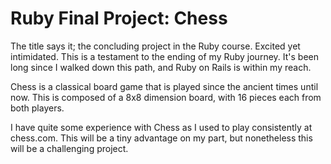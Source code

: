 # Ruby Final Project: Chess
The title says it; the concluding project in the Ruby course. Excited yet intimidated. This is a testament to the ending of my Ruby journey. It's been long since I walked down this path, and Ruby on Rails is within my reach.

Chess is a classical board game that is played since the ancient times until now. This is composed of a 8x8 dimension board, with 16 pieces each from both players.

I have quite some experience with Chess as I used to play consistently at chess.com. This will be a tiny  advantage on my part, but nonetheless this will be a challenging project.  